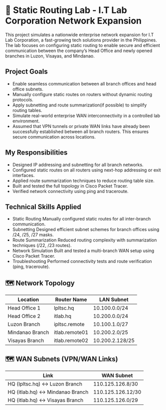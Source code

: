 
# 📡 Static Routing Lab - I.T Lab Corporation Network Expansion

This project simulates a nationwide enterprise network expansion for I.T Lab Corporation, a fast-growing tech solutions provider in the Philippines. The lab focuses on configuring static routing to enable secure and efficient communication between the company’s Head Office and newly opened branches in Luzon, Visayas, and Mindanao.

##  Project Goals
- Enable seamless communication between all branch offices and head office subnets.
- Manually configure static routes on routers without dynamic routing protocols.
- Apply subnetting and route summarization(if possible) to simplify routing tables.
- Simulate real-world enterprise WAN interconnectivity in a controlled lab environment.
- Assumed that VPN tunnels or private WAN links have already been successfully established between all branch routers. This ensures secure communication across locations.

##  My Responsibilities
- Designed IP addressing and subnetting for all branch networks.
- Configured static routes on all routers using next-hop addressing or exit interfaces.
- Applied route summarization techniques to reduce routing table size.
- Built and tested the full topology in Cisco Packet Tracer.
- Verified network connectivity using ping and traceroute.

## Technical Skills Applied
- Static Routing	Manually configured static routes for all inter-branch communication.
- Subnetting	Designed efficient subnet schemes for branch offices using /24, /25, /27 masks.
- Route Summarization	Reduced routing complexity with summarization techniques (/22, /23 routes).
- Network Simulation	Built and tested a multi-branch WAN setup using Cisco Packet Tracer.
- Troubleshooting	Performed connectivity tests and route verification (ping, traceroute).


## 🗺️ Network Topology
| Location            | Router Name        | LAN Subnet             |
|---------------------|--------------------|------------------------|
| Head Office 1       | lpltsc.hq          | 10.100.0.0/24          |
| Head Office 2       | itlab.hq           | 10.200.0.0/24          |
| Luzon Branch        | ipltsc.remote      | 10.100.1.0/27          |
| Mindanao Branch     | itlab.remote01     | 10.200.2.0/25          |
| Visayas Branch      | itlab.remote02     | 10.200.2.128/25        |

## 🗺️ WAN Subnets (VPN/WAN Links)
| Link                            | WAN Subnet       |
| ------------------------------- | ---------------- |
| HQ (lpltsc.hq) ↔ Luzon Branch   | 110.125.126.8/30 |
| HQ (itlab.hq) ↔ Mindanao Branch | 110.125.126.12/30|
| HQ (itlab.hq) ↔ Visayas Branch  | 110.125.126.0/29 |


